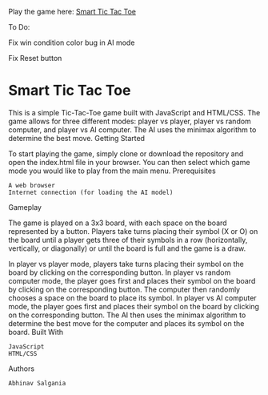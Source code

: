 
Play the game here: <a href="https://abhinavsalgania.github.io/Smart-tictactoe/">Smart Tic Tac Toe</a>

To Do:

Fix win condition color bug in AI mode

Fix Reset button

# Smart Tic Tac Toe

This is a simple Tic-Tac-Toe game built with JavaScript and HTML/CSS. The game allows for three different modes: player vs player, player vs random computer, and player vs AI computer. The AI uses the minimax algorithm to determine the best move.
Getting Started

To start playing the game, simply clone or download the repository and open the index.html file in your browser. You can then select which game mode you would like to play from the main menu.
Prerequisites

    A web browser
    Internet connection (for loading the AI model)

Gameplay

The game is played on a 3x3 board, with each space on the board represented by a button. Players take turns placing their symbol (X or O) on the board until a player gets three of their symbols in a row (horizontally, vertically, or diagonally) or until the board is full and the game is a draw.

In player vs player mode, players take turns placing their symbol on the board by clicking on the corresponding button. In player vs random computer mode, the player goes first and places their symbol on the board by clicking on the corresponding button. The computer then randomly chooses a space on the board to place its symbol. In player vs AI computer mode, the player goes first and places their symbol on the board by clicking on the corresponding button. The AI then uses the minimax algorithm to determine the best move for the computer and places its symbol on the board.
Built With

    JavaScript
    HTML/CSS

Authors

    Abhinav Salgania

